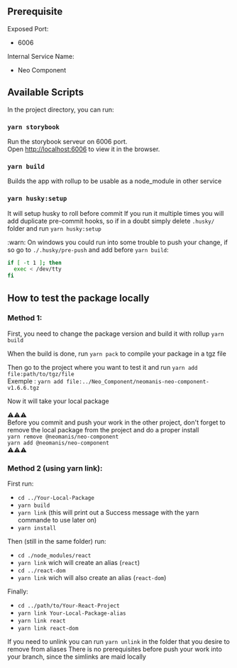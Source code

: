 ## Prerequisite

Exposed Port:

-   6006

Internal Service Name:

-   Neo Component

## Available Scripts

In the project directory, you can run:

### `yarn storybook`

Run the storybook serveur on 6006 port.\
Open [http://localhost:6006](http://localhost:6006) to view it in the browser.

### `yarn build`

Builds the app with rollup to be usable as a node_module in other service

### `yarn husky:setup`

It will setup husky to roll before commit
If you run it multiple times you will add duplicate pre-commit hooks, so if in a doubt simply delete `.husky/` folder and run `yarn husky:setup`

:warn: On windows you could run into some trouble to push your change, if so go to `./.husky/pre-push` and add before `yarn build`:

```bash
if [ -t 1 ]; then
  exec < /dev/tty
fi
```

## How to test the package locally

### Method 1:

First, you need to change the package version and build it with rollup `yarn build`

When the build is done, run `yarn pack` to compile your package in a tgz file

Then go to the project where you want to test it and run `yarn add file:path/to/tgz/file` <br/>
Exemple : `yarn add file:../Neo_Component/neomanis-neo-component-v1.6.6.tgz`

Now it will take your local package

⚠️⚠️⚠️<br/>
Before you commit and push your work in the other project, don't forget to remove the local package from the project and do a proper install <br/>
`yarn remove @neomanis/neo-component`<br/>
`yarn add @neomanis/neo-component`<br/>
⚠️⚠️⚠️

### Method 2 (using yarn link):

First run:

-   `cd ../Your-Local-Package`
-   `yarn build`
-   `yarn link` (this will print out a Success message with the yarn commande to use later on)
-   `yarn install`

Then (still in the same folder) run:

-   `cd ./node_modules/react`
-   `yarn link` wich will create an alias (`react`)
-   `cd ../react-dom`
-   `yarn link` wich will also create an alias (`react-dom`)

Finally:

-   `cd ../path/to/Your-React-Project`
-   `yarn link Your-Local-Package-alias`
-   `yarn link react`
-   `yarn link react-dom`

If you need to unlink you can run `yarn unlink` in the folder that you desire to remove from aliases
There is no prerequisites before push your work into your branch, since the simlinks are maid locally

